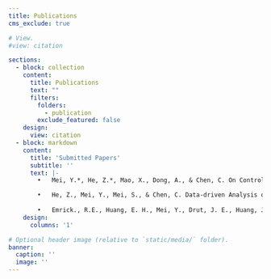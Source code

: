 ```yaml
---
title: Publications
cms_exclude: true

# View.
#view: citation

sections:
  - block: collection
    content:
      title: Publications
      text: ""
      filters:
        folders:
          - publication
        exclude_featured: false
    design:
      view: citation
  - block: markdown
    content:
      title: 'Submitted Papers'
      subtitle: ''
      text: |-
        •	Mei, Y.*, He, Z.*, Mao, X., Dong, A., & Chen, C. On Controllability of Multilinear Dynamical Systems. 2025 European Control Conference (ECC). Under review. (* indicates equal contribution)

        •	He, Z., Mei, Y., Mei, S., & Chen, C. Data-driven Analysis of Multilinear Dynamical Systems through Tensor Decompositions. Proceedings of the 2025 American Control Conference, IEEE, 2025 (Accepted).
        
        •	Emrick., R.E., Huang, E. H., Mei, Y., Drut, J. E., Huang, J., & Lou, Y. Matrix exponentials: Lie-Trotter-Suzuki fractal decomposition, Gauss Runge-Kutta polynomial formulation, and compressible features. Advances in Data Science. Springer. (To Appear)
    design:
      columns: '1'

# Optional header image (relative to `static/media/` folder).
banner:
  caption: ''
  image: ''
---
```




